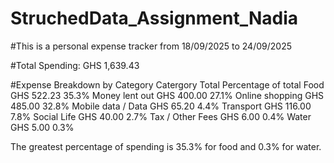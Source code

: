 # StruchedData_Assignment_Nadia
 #This is a personal expense tracker from 18/09/2025 to 24/09/2025


 #Total Spending: GHS 1,639.43

#Expense Breakdown by Category
Catergory                       Total           Percentage of total
Food                           	GHS 522.23	    35.3%
Money lent out	                GHS 400.00      27.1%
Online shopping	                GHS 485.00	    32.8%
Mobile data / Data	            GHS 65.20       4.4%
Transport	                      GHS 116.00	    7.8%
Social Life	                    GHS 40.00	      2.7%
Tax / Other Fees	              GHS 6.00	      0.4%
Water	                          GHS 5.00	      0.3%

 The greatest percentage of spending is 35.3% for food and 0.3% for water.
 
